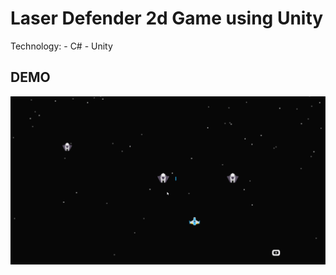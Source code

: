 # Laser Defender 2d Game using Unity

Technology:
    - C#
    - Unity

## DEMO

  ![](LaserDefenderDemo.gif)
